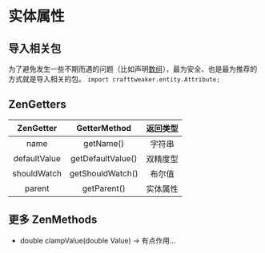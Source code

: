 # 实体属性

## 导入相关包
为了避免发生一些不期而遇的问题（比如声明[数组](/AdvancedFunctions/Arrays_and_Loops)），最为安全、也是最为推荐的方式就是导入相关的包。
`import crafttweaker.entity.Attribute;`

## ZenGetters

|  ZenGetter   |   GetterMethod    | 返回类型 |
| :----------: | :---------------: | :------: |
|     name     |     getName()     |  字符串  |
| defaultValue | getDefaultValue() | 双精度型 |
| shouldWatch  | getShouldWatch()  |  布尔值  |
|    parent    |    getParent()    | 实体属性 |

## 更多 ZenMethods

- double clampValue(double Value) → 有点作用...
